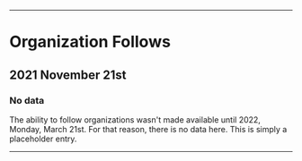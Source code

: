 
***

# Organization Follows

## 2021 November 21st

### No data

The ability to follow organizations wasn't made available until 2022, Monday, March 21st. For that reason, there is no data here. This is simply a placeholder entry.

***

